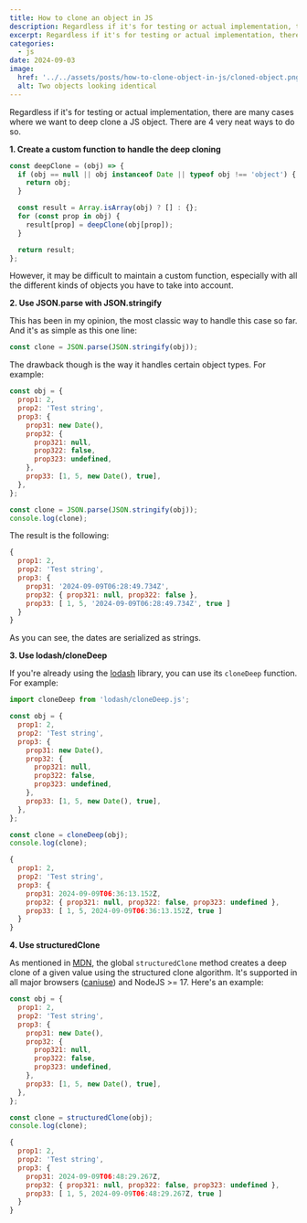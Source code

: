 ```yaml
---
title: How to clone an object in JS
description: Regardless if it's for testing or actual implementation, there are many cases where we want to deep clone a JS object. There are 4 very neat ways to do so.
excerpt: Regardless if it's for testing or actual implementation, there are many cases where we want to deep clone a JS object. There are 4 very neat ways to do so.
categories:
  - js
date: 2024-09-03
image:
  href: '../../assets/posts/how-to-clone-object-in-js/cloned-object.png'
  alt: Two objects looking identical
---
```


Regardless if it's for testing or actual implementation, there are many cases where we want to deep clone a JS object. There are 4 very neat ways to do so.

**1. Create a custom function to handle the deep cloning**

```js
const deepClone = (obj) => {
  if (obj == null || obj instanceof Date || typeof obj !== 'object') {
    return obj;
  }

  const result = Array.isArray(obj) ? [] : {};
  for (const prop in obj) {
    result[prop] = deepClone(obj[prop]);
  }

  return result;
};
```

However, it may be difficult to maintain a custom function, especially with all the different kinds of objects you have to take into account.

**2. Use JSON.parse with JSON.stringify**

This has been in my opinion, the most classic way to handle this case so far. And it's as simple as this one line:

```js
const clone = JSON.parse(JSON.stringify(obj));
```

The drawback though is the way it handles certain object types. For example:

```js
const obj = {
  prop1: 2,
  prop2: 'Test string',
  prop3: {
    prop31: new Date(),
    prop32: {
      prop321: null,
      prop322: false,
      prop323: undefined,
    },
    prop33: [1, 5, new Date(), true],
  },
};

const clone = JSON.parse(JSON.stringify(obj));
console.log(clone);
```

The result is the following:

```js
{
  prop1: 2,
  prop2: 'Test string',
  prop3: {
    prop31: '2024-09-09T06:28:49.734Z',
    prop32: { prop321: null, prop322: false },
    prop33: [ 1, 5, '2024-09-09T06:28:49.734Z', true ]
  }
}
```

As you can see, the dates are serialized as strings.

**3. Use lodash/cloneDeep**

If you're already using the <a href="https://lodash.com/" target="_blank" rel="nofollow noreferrer">lodash</a> library, you can use its `cloneDeep` function. For example:

```js
import cloneDeep from 'lodash/cloneDeep.js';

const obj = {
  prop1: 2,
  prop2: 'Test string',
  prop3: {
    prop31: new Date(),
    prop32: {
      prop321: null,
      prop322: false,
      prop323: undefined,
    },
    prop33: [1, 5, new Date(), true],
  },
};

const clone = cloneDeep(obj);
console.log(clone);
```

```js
{
  prop1: 2,
  prop2: 'Test string',
  prop3: {
    prop31: 2024-09-09T06:36:13.152Z,
    prop32: { prop321: null, prop322: false, prop323: undefined },
    prop33: [ 1, 5, 2024-09-09T06:36:13.152Z, true ]
  }
}
```

**4. Use structuredClone**

As mentioned in <a href="https://developer.mozilla.org/en-US/docs/Web/API/structuredClone" target="_blank" rel="nofollow noreferrer">MDN</a>, the global `structuredClone` method creates a deep clone of a given value using the structured clone algorithm. It's supported in all major browsers (<a href="https://caniuse.com/?search=structuredClone" target="_blank" rel="nofollow noreferrer">caniuse</a>) and NodeJS >= 17. Here's an example:

```js
const obj = {
  prop1: 2,
  prop2: 'Test string',
  prop3: {
    prop31: new Date(),
    prop32: {
      prop321: null,
      prop322: false,
      prop323: undefined,
    },
    prop33: [1, 5, new Date(), true],
  },
};

const clone = structuredClone(obj);
console.log(clone);
```

```js
{
  prop1: 2,
  prop2: 'Test string',
  prop3: {
    prop31: 2024-09-09T06:48:29.267Z,
    prop32: { prop321: null, prop322: false, prop323: undefined },
    prop33: [ 1, 5, 2024-09-09T06:48:29.267Z, true ]
  }
}
```
